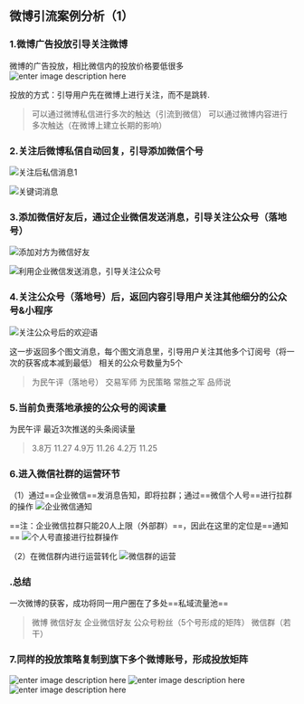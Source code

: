 ## 微博引流案例分析（1）
### 1.微博广告投放引导关注微博
微博的广告投放，相比微信内的投放价格要低很多
![enter image description here](https://lh3.googleusercontent.com/iINoZrCnTqyoYHbvpxgb5jNA3upWD-JNx48xz1YTF1p7trBEw6hprAaJowjoRHRpNZt6hv4_w7QUBA "微博投放文案")

投放的方式：引导用户先在微博上进行关注，而不是跳转.
>可以通过微博私信进行多次的触达（引流到微信）
>可以通过微博内容进行多次触达（在微博上建立长期的影响）

### 2.关注后微博私信自动回复，引导添加微信个号

![关注后私信消息1](https://lh3.googleusercontent.com/7oAo_ru8kJn-fN-re5nfXDFsXxYdESRheWMI6RzWs5eb8BLA1XJUhpM3JxHPyyrper5A-Artuwc3XA)

![关键词消息](https://lh3.googleusercontent.com/R-GMnaCebvEFt3x-Xd7In2wMqFM-GEXyxhUaEhHmtUrmmTsJz-BR6v558dvtpYrUeskM2fdR2EFjQQ)

### 3.添加微信好友后，通过企业微信发送消息，引导关注公众号（落地号）
![添加对方为微信好友](https://lh3.googleusercontent.com/udgpoJAQs1QTatrZAuWc_pqc6kjFkN5b4lKD0EowM96WjZg6gA-eI7Sa-VJ-TM8RdP1KK5W4ga4L5Q)

![利用企业微信发送消息，引导关注公众号](https://lh3.googleusercontent.com/sRxLWQA5yZg_JX5P6Db20lL3T-9IMj6shiyAI1SH8eHExSRjCUFD6ZxiMP9bwtjn4q-tIgRH_XXLQQ)

### 4.关注公众号（落地号）后，返回内容引导用户关注其他细分的公众号&小程序
![关注公众号后的欢迎语](https://lh3.googleusercontent.com/ZWDzs05iUt2NOGG8bnJpqM3l-YCZkus1kvvM5mOskRKWzI1EmooEKqj4W0zWOmeJNwFhxxaGpy5AJA)

这一步返回多个图文消息，每个图文消息里，引导用户关注其他多个订阅号（将一次的获客成本减到最低）
相关的公众号数量为5个
>为民午评（落地号）
>交易军师
>为民策略
>常胜之军
>品师说

### 5.当前负责落地承接的公众号的阅读量
为民午评 最近3次推送的头条阅读量
>3.8万 11.27
>4.9万 11.26
>4.2万 11.25

### 6.进入微信社群的运营环节
（1）通过==企业微信==发消息告知，即将拉群；通过==微信个人号==进行拉群的操作
![企业微信通知](https://lh3.googleusercontent.com/oArV6zNlO7yIEgCo-nsJNFoeuPG7iCm--ioQIFGQc79xK8mYXJ2onwt4vqth-ph0BrI3qtf912xRqA)

==注：企业微信拉群只能20人上限（外部群）==，因此在这里的定位是==通知==
![个人号直接进行拉群操作](https://lh3.googleusercontent.com/sH895Jr4AfSXUKTCJO4Pjslz7Jjg0-iOaVyiPWyvocJ0dkrlZig-XZs2s9QvaUEBzCBarp3X8-BUEg)

（2）在微信群内进行运营转化
![微信群的运营](https://lh3.googleusercontent.com/T0Wk8UJcvIBXSV0OqPXEmZohVHqL1J5EEVZehBcpmWh4ZoSqrUOhIEHaaJ9_zJf_f8QQTGyRgMMc_g)


### .总结
一次微博的获客，成功将同一用户圈在了多处==私域流量池==
>微博
>微信好友
>企业微信好友
>公众号粉丝（5个号形成的矩阵）
>微信群（若干）

### 7.同样的投放策略复制到旗下多个微博账号，形成投放矩阵

![enter image description here](https://lh3.googleusercontent.com/_eczn6-YDU1eKVsIDvovw9TYuKZ2bzn7syLYilJYX8ovvtwvFVW6jkBOLVb8U-xCySv82nSEAda5Ow)
![enter image description here](https://lh3.googleusercontent.com/hT2GLYfcIXtKmJE8qzJf0Zu20bId1dVqKf37ewoMHynjCbEXkC881LuipayPzIQitsaly5k0RSH0aA)
![enter image description here](https://lh3.googleusercontent.com/dpVoVm3OqLSEotCDsy3tTqT9UIWMOKWic5Po7AAjZ6YRx2DSEtbyBnhJS7KhbcJas_P5HhTo5FGgLw)
<!--stackedit_data:
eyJoaXN0b3J5IjpbLTc0MzQ2MjYyMywtMTE5MDAwNTQ4MSwtND
A3ODUxMDQ5LDc2MTgxNTU1MywtMjg2NzIxOTc5LDE0Mzg1ODI5
ODEsMTc4ODM4MzkzNSwxMzI5MDc5MDc5LC0xNDA1MzYwMDNdfQ
==
-->